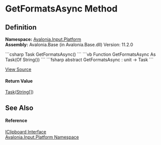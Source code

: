 # GetFormatsAsync Method




## Definition
**Namespace:** <a href="N_Avalonia_Input_Platform">Avalonia.Input.Platform</a>  
**Assembly:** Avalonia.Base (in Avalonia.Base.dll) Version: 11.2.0

<Tabs groupId="api-code-preview">
<TabItem value="csharp" label="C#">
```csharp
Task<string[]> GetFormatsAsync()
```
</TabItem>
<TabItem value="vb" label="VB">
```vb
Function GetFormatsAsync As Task(Of String())
```
</TabItem>
<TabItem value="fsharp" label="F#">
```fsharp
abstract GetFormatsAsync : unit -> Task<string[]> 
```
</TabItem>
</Tabs>



<a href="https://github.com/AvaloniaUI/Avalonia/tree/master/src/Avalonia.Base/Input/Platform/IClipboard.cs" title="View the source code">View Source</a>



#### Return Value
<a href="https://learn.microsoft.com/dotnet/api/system.threading.tasks.task-1" target="_blank" rel="noopener noreferrer">Task</a>(<a href="https://learn.microsoft.com/dotnet/api/system.string" target="_blank" rel="noopener noreferrer">String</a>[])

## See Also


#### Reference
<a href="T_Avalonia_Input_Platform_IClipboard">IClipboard Interface</a>  
<a href="N_Avalonia_Input_Platform">Avalonia.Input.Platform Namespace</a>  

